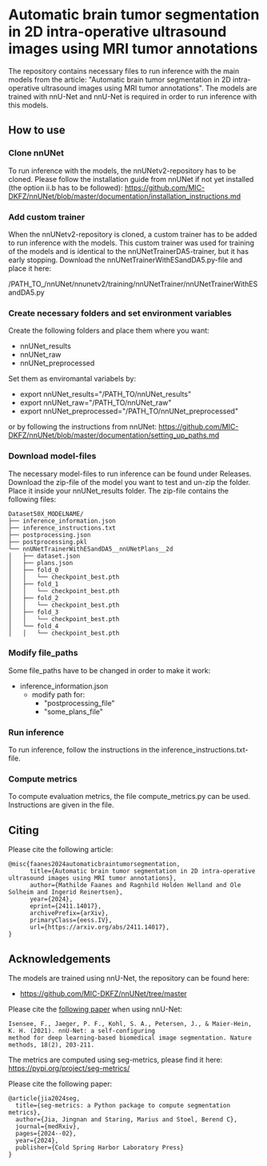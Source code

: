 # Automatic brain tumor segmentation in 2D intra-operative ultrasound images using MRI tumor annotations

The repository contains necessary files to run inference with the main models from the article: "Automatic brain tumor segmentation in 2D intra-operative ultrasound images using MRI tumor annotations". 
The models are trained with nnU-Net and nnU-Net is required in order to run inference with this models. 



## How to use
### Clone nnUNet
To run inference with the models, the nnUNetv2-repository has to be cloned. Please follow the installation guide from nnUNet if not yet installed (the option ii.b has to be followed):
https://github.com/MIC-DKFZ/nnUNet/blob/master/documentation/installation_instructions.md

### Add custom trainer
When the nnUNetv2-repository is cloned, a custom trainer has to be added to run inference with the models. This custom trainer was used for training of the models and is identical to the nnUNetTrainerDA5-trainer, but it has early stopping. Download the nnUNetTrainerWithESandDA5.py-file and place it here:

/PATH_TO_/nnUNet/nnunetv2/training/nnUNetTrainer/nnUNetTrainerWithESandDA5.py

### Create necessary folders and set environment variables 
Create the following folders and place them where you want:
- nnUNet_results
- nnUNet_raw
- nnUNet_preprocessed

Set them as enviromantal variabels by:
- export nnUNet_results="/PATH_TO/nnUNet_results"
- export nnUNet_raw="/PATH_TO/nnUNet_raw"
- export nnUNet_preprocessed="/PATH_TO/nnUNet_preprocessed"

or by following the instructions from nnUNet: https://github.com/MIC-DKFZ/nnUNet/blob/master/documentation/setting_up_paths.md

### Download model-files
The necessary model-files to run inference can be found under Releases. Download the zip-file of the model you want to test and un-zip the folder. Place it inside your nnUNet_results folder. The zip-file contains the following files:

    Dataset50X_MODELNAME/
    ├── inference_information.json
    ├── inference_instructions.txt
    ├── postprocessing.json
    ├── postprocessing.pkl
    └── nnUNetTrainerWithESandDA5__nnUNetPlans__2d
    │   ├── dataset.json
    │   ├── plans.json
    │   ├── fold_0
    │   │   └── checkpoint_best.pth
    │   ├── fold_1
    │   │   └── checkpoint_best.pth
    │   ├── fold_2
    │   │   └── checkpoint_best.pth
    │   ├── fold_3
    │   │   └── checkpoint_best.pth
    │   └── fold_4
    │   │   └── checkpoint_best.pth    


### Modify file_paths
Some file_paths have to be changed in order to make it work:

- inference_information.json
    - modify path for:
        - "postprocessing_file"
        - "some_plans_file"

### Run inference
To run inference, follow the instructions in the inference_instructions.txt-file.

### Compute metrics
To compute evaluation metrics, the file compute_metrics.py can be used. Instructions are given in the file. 

## Citing
Please cite the following article:

    @misc{faanes2024automaticbraintumorsegmentation,
          title={Automatic brain tumor segmentation in 2D intra-operative ultrasound images using MRI tumor annotations}, 
          author={Mathilde Faanes and Ragnhild Holden Helland and Ole Solheim and Ingerid Reinertsen},
          year={2024},
          eprint={2411.14017},
          archivePrefix={arXiv},
          primaryClass={eess.IV},
          url={https://arxiv.org/abs/2411.14017}, 
    }

## Acknowledgements
The models are trained using nnU-Net, the repository can be found here:
- https://github.com/MIC-DKFZ/nnUNet/tree/master

Please cite the [following paper](https://www.google.com/url?q=https://www.nature.com/articles/s41592-020-01008-z&sa=D&source=docs&ust=1677235958581755&usg=AOvVaw3dWL0SrITLhCJUBiNIHCQO) when using nnU-Net:

    Isensee, F., Jaeger, P. F., Kohl, S. A., Petersen, J., & Maier-Hein, K. H. (2021). nnU-Net: a self-configuring 
    method for deep learning-based biomedical image segmentation. Nature methods, 18(2), 203-211.

The metrics are computed using seg-metrics, please find it here: https://pypi.org/project/seg-metrics/

Please cite the following paper: 

    @article{jia2024seg,
      title={seg-metrics: a Python package to compute segmentation metrics},
      author={Jia, Jingnan and Staring, Marius and Stoel, Berend C},
      journal={medRxiv},
      pages={2024--02},
      year={2024},
      publisher={Cold Spring Harbor Laboratory Press}
    }
